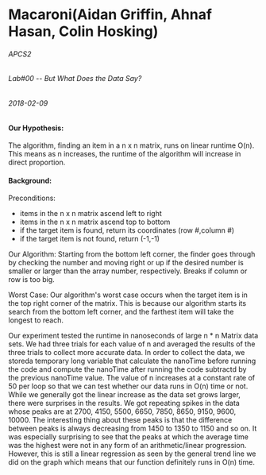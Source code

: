 # Macaroni(Aidan Griffin, Ahnaf Hasan, Colin Hosking)
###### APCS2
###### Lab#00 -- But What Does the Data Say?
###### 2018-02-09

#### Our Hypothesis:
The algorithm, finding an item in a n x n matrix, runs on linear runtime O(n).
This means as n increases, the runtime of the algorithm will increase in direct proportion.

#### Background:
Preconditions:
* items in the n x n matrix ascend left to right
* items in the n x n matrix ascend top to bottom
* if the target item is found, return its coordinates (row #,column #)
* if the target item is not found, return (-1,-1)

 Our Algorithm: 
 Starting from the bottom left corner, the finder goes
 through by checking the number and moving
 right or up if the desired number is
 smaller or larger than the array number,
 respectively. Breaks if column or row is too big.

Worst Case:
Our algorithm's worst case occurs when the target item is in the top right corner of the matrix.
This is because our algorithm starts its search from the bottom left corner, and the farthest item will take the longest to reach.



Our experiment tested the runtime in nanoseconds of large n * n Matrix data sets. We had three trials for each value of n and averaged the results of the three trials to collect more accurate data. In order to collect the data, we storeda temporary long variable that calculate the nanoTime before running the code and compute the nanoTime after running the code subtractd by the previous nanoTime value. The value of n increases at a constant rate of 50 per loop so that we can test whether our data runs in O(n) time or not. While we generally got the linear increase as the data set grows larger, there were surprises in the results. We got repeating spikes in the data whose peaks are at 2700, 4150, 5500, 6650, 7850, 8650, 9150, 9600, 10000. The interesting thing about these peaks is that the difference between peaks is always decreasing from 1450 to 1350 to 1150 and so on. It was especially surprising to see that the peaks at which the average time was the highest were not in any form of an arithmetic/linear progression. However, this is still a linear regression as seen by the general trend line we did on the graph which means that our function definitely runs in O(n) time.

